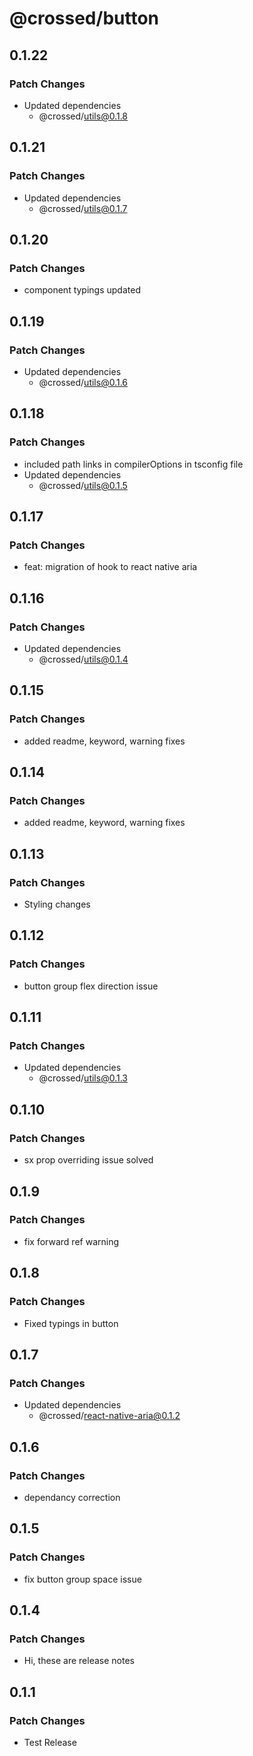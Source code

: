 # @crossed/button

## 0.1.22

### Patch Changes

- Updated dependencies
  - @crossed/utils@0.1.8

## 0.1.21

### Patch Changes

- Updated dependencies
  - @crossed/utils@0.1.7

## 0.1.20

### Patch Changes

- component typings updated

## 0.1.19

### Patch Changes

- Updated dependencies
  - @crossed/utils@0.1.6

## 0.1.18

### Patch Changes

- included path links in compilerOptions in tsconfig file
- Updated dependencies
  - @crossed/utils@0.1.5

## 0.1.17

### Patch Changes

- feat: migration of hook to react native aria

## 0.1.16

### Patch Changes

- Updated dependencies
  - @crossed/utils@0.1.4

## 0.1.15

### Patch Changes

- added readme, keyword, warning fixes

## 0.1.14

### Patch Changes

- added readme, keyword, warning fixes

## 0.1.13

### Patch Changes

- Styling changes

## 0.1.12

### Patch Changes

- button group flex direction issue

## 0.1.11

### Patch Changes

- Updated dependencies
  - @crossed/utils@0.1.3

## 0.1.10

### Patch Changes

- sx prop overriding issue solved

## 0.1.9

### Patch Changes

- fix forward ref warning

## 0.1.8

### Patch Changes

- Fixed typings in button

## 0.1.7

### Patch Changes

- Updated dependencies
  - @crossed/react-native-aria@0.1.2

## 0.1.6

### Patch Changes

- dependancy correction

## 0.1.5

### Patch Changes

- fix button group space issue

## 0.1.4

### Patch Changes

- Hi, these are release notes

## 0.1.1

### Patch Changes

- Test Release

